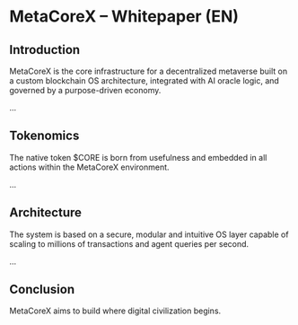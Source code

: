 # MetaCoreX – Whitepaper (EN)

## Introduction

MetaCoreX is the core infrastructure for a decentralized metaverse built on a custom blockchain OS architecture, integrated with AI oracle logic, and governed by a purpose-driven economy.

...

## Tokenomics

The native token $CORE is born from usefulness and embedded in all actions within the MetaCoreX environment.

...

## Architecture

The system is based on a secure, modular and intuitive OS layer capable of scaling to millions of transactions and agent queries per second.

...

## Conclusion

MetaCoreX aims to build where digital civilization begins.
